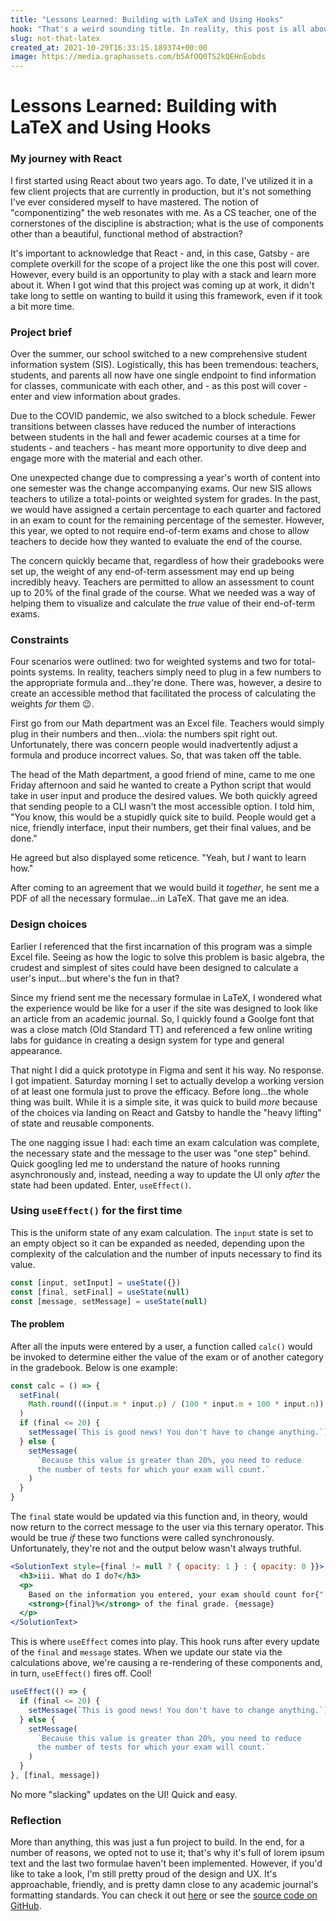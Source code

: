 ```yaml
---
title: "Lessons Learned: Building with LaTeX and Using Hooks"
hook: "That's a weird sounding title. In reality, this post is all about lessons learned via an abandoned project. In it, I talk a little bit about self-expression and using the useEffect hook for the first time."
slug: not-that-latex
created_at: 2021-10-29T16:33:15.189374+00:00
image: https://media.graphassets.com/b5AfOQ0TS2kQEHnEobds
---
```


# Lessons Learned: Building with LaTeX and Using Hooks

### My journey with React

I first started using React about two years ago. To date, I've utilized it in a few client projects that are currently in production, but it's not something I've ever considered myself to have mastered. The notion of "componentizing" the web resonates with me. As a CS teacher, one of the cornerstones of the discipline is abstraction; what is the use of components other than a beautiful, functional method of abstraction?

It's important to acknowledge that React - and, in this case, Gatsby - are complete overkill for the scope of a project like the one this post will cover. However, every build is an opportunity to play with a stack and learn more about it. When I got wind that this project was coming up at work, it didn't take long to settle on wanting to build it using this framework, even if it took a bit more time.

### Project brief

Over the summer, our school switched to a new comprehensive student information system (SIS). Logistically, this has been tremendous: teachers, students, and parents all now have one single endpoint to find information for classes, communicate with each other, and - as this post will cover - enter and view information about grades.

Due to the COVID pandemic, we also switched to a block schedule. Fewer transitions between classes have reduced the number of interactions between students in the hall and fewer academic courses at a time for students - and teachers - has meant more opportunity to dive deep and engage more with the material and each other.

One unexpected change due to compressing a year's worth of content into one semester was the change accompanying exams. Our new SIS allows teachers to utilize a total-points or weighted system for grades. In the past, we would have assigned a certain percentage to each quarter and factored in an exam to count for the remaining percentage of the semester. However, this year, we opted to not require end-of-term exams and chose to allow teachers to decide how they wanted to evaluate the end of the course.

The concern quickly became that, regardless of how their gradebooks were set up, the weight of any end-of-term assessment may end up being incredibly heavy. Teachers are permitted to allow an assessment to count up to 20% of the final grade of the course. What we needed was a way of helping them to visualize and calculate the _true_ value of their end-of-term exams.

### Constraints

Four scenarios were outlined: two for weighted systems and two for total-points systems. In reality, teachers simply need to plug in a few numbers to the appropriate formula and...they're done. There was, however, a desire to create an accessible method that facilitated the process of calculating the weights _for_ them 😉.

First go from our Math department was an Excel file. Teachers would simply plug in their numbers and then...viola: the numbers spit right out. Unfortunately, there was concern people would inadvertently adjust a formula and produce incorrect values. So, that was taken off the table.

The head of the Math department, a good friend of mine, came to me one Friday afternoon and said he wanted to create a Python script that would take in user input and produce the desired values. We both quickly agreed that sending people to a CLI wasn't the most accessible option. I told him, "You know, this would be a stupidly quick site to build. People would get a nice, friendly interface, input their numbers, get their final values, and be done."

He agreed but also displayed some reticence. "Yeah, but _I_ want to learn how."

After coming to an agreement that we would build it _together_, he sent me a PDF of all the necessary formulae...in LaTeX. That gave me an idea.

### Design choices

Earlier I referenced that the first incarnation of this program was a simple Excel file. Seeing as how the logic to solve this problem is basic algebra, the crudest and simplest of sites could have been designed to calculate a user's input...but where's the fun in that?

Since my friend sent me the necessary formulae in LaTeX, I wondered what the experience would be like for a user if the site was designed to look like an article from an academic journal. So, I quickly found a Goolge font that was a close match (Old Standard TT) and referenced a few online writing labs for guidance in creating a design system for type and general appearance.

That night I did a quick prototype in Figma and sent it his way. No response. I got impatient. Saturday morning I set to actually develop a working version of at least one formula just to prove the efficacy. Before long...the whole thing was built. While it is a simple site, it was quick to build _more_ because of the choices via landing on React and Gatsby to handle the "heavy lifting" of state and reusable components.

The one nagging issue I had: each time an exam calculation was complete, the necessary state and the message to the user was "one step" behind. Quick googling led me to understand the nature of hooks running asynchronously and, instead, needing a way to update the UI only _after_ the state had been updated. Enter, `useEffect()`.

### Using `useEffect()` for the first time

This is the uniform state of any exam calculation. The `input` state is set to an empty object so it can be expanded as needed, depending upon the complexity of the calculation and the number of inputs necessary to find its value.

```jsx
const [input, setInput] = useState({})
const [final, setFinal] = useState(null)
const [message, setMessage] = useState(null)
```

#### The problem

After all the inputs were entered by a user, a function called `calc()` would be invoked to determine either the value of the exam or of another category in the gradebook. Below is one example:

```jsx
const calc = () => {
  setFinal(
    Math.round(((input.m * input.p) / (100 * input.m + 100 * input.n)) * 100)
  )
  if (final <= 20) {
    setMessage(`This is good news! You don't have to change anything.`)
  } else {
    setMessage(
      `Because this value is greater than 20%, you need to reduce 
      the number of tests for which your exam will count.`
    )
  }
}
```

The `final` state would be updated via this function and, in theory, would now return to the correct message to the user via this ternary operator. This would be true _if_ these two functions were called synchronously. Unfortunately, they're not and the output below wasn't always truthful.

```jsx
<SolutionText style={final != null ? { opacity: 1 } : { opacity: 0 }}>
  <h3>iii. What do I do?</h3>
  <p>
    Based on the information you entered, your exam should count for{" "}
    <strong>{final}%</strong> of the final grade. {message}
  </p>
</SolutionText>
```

This is where `useEffect` comes into play. This hook runs after every update of the `final` and `message` states. When we update our state via the calculations above, we're causing a re-rendering of these components and, in turn, `useEffect()` fires off. Cool!

```jsx
useEffect(() => {
  if (final <= 20) {
    setMessage(`This is good news! You don't have to change anything.`)
  } else {
    setMessage(
      `Because this value is greater than 20%, you need to reduce 
      the number of tests for which your exam will count.`
    )
  }
}, [final, message])
```

No more "slacking" updates on the UI! Quick and easy.

### Reflection

More than anything, this was just a fun project to build. In the end, for a number of reasons, we opted not to use it; that's why it's full of lorem ipsum text and the last two formulae haven't been implemented. However, if you'd like to take a look, I'm still pretty proud of the design and UX. It's approachable, friendly, and is pretty damn close to any academic journal's formatting standards. You can check it out [here](https://exam-latex.netlify.app) or see the [source code on GitHub](https://github.com/robertjdominguez/examLatex).
